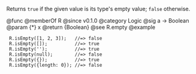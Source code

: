 Returns `true` if the given value is its type's empty value; `false`
otherwise.

@func
@memberOf R
@since v0.1.0
@category Logic
@sig a -> Boolean
@param {*} x
@return {Boolean}
@see R.empty
@example

     R.isEmpty([1, 2, 3]);   //=> false
     R.isEmpty([]);          //=> true
     R.isEmpty('');          //=> true
     R.isEmpty(null);        //=> false
     R.isEmpty({});          //=> true
     R.isEmpty({length: 0}); //=> false
